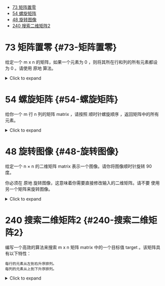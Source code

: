 -   [73 矩阵置零](#73-矩阵置零)
-   [54 螺旋矩阵](#54-螺旋矩阵)
-   [48 旋转图像](#48-旋转图像)
-   [240 搜索二维矩阵2](#240-搜索二维矩阵2)

# 73 矩阵置零 {#73-矩阵置零}

给定一个 m x n 的矩阵，如果一个元素为 0
，则将其所在行和列的所有元素都设为 0 。请使用 原地 算法。

<details><summary>Click to expand</summary>

``` cpp
class Solution {
public:
    void setZeroes(vector<vector<int>>& matrix) {
        int n = matrix.size();
        int m = matrix[0].size();
        queue<pair<int, int>> que;
        for (int i = 0; i < n; i++) {
            for (int j = 0; j < m; j++) {
                if(!matrix[i][j])
                que.emplace(pair{i, j});
            }
        }
        while (que.size()) {
            auto [i, j] = que.front();
            que.pop();
            for (int k = 0; k < n; k++) {
                matrix[k][j] = 0;
            }
            for (int k = 0; k < m; k++) {
                matrix[i][k] = 0;
            }
        }
    }
};
```

</details>

# 54 螺旋矩阵 {#54-螺旋矩阵}

给你一个 m 行 n 列的矩阵 matrix ，请按照 顺时针螺旋顺序
，返回矩阵中的所有元素。

<details><summary>Click to expand</summary>

``` cpp
class Solution {
    constexpr static array<int,4> dy={1,0,-1,0},dx={0,1,0,-1};
    vector<int> ans;
    int n,m,pos=0;
public:
    vector<int> spiralOrder(vector<vector<int>>& matrix) {
        n=matrix.size();
        m=matrix[0].size();
        auto dfs=[&](auto&& dfs,int x,int y){
            if(x<0||y<0||x>=n||y>=m||matrix[x][y]==INT_MAX) return;
            ans.emplace_back(matrix[x][y]);
            matrix[x][y]=INT_MAX;
            int nx=x+dx[pos];
            int ny=y+dy[pos];
            if(nx<0||ny<0||nx>=n||ny>=m||matrix[nx][ny]==INT_MAX) {
                pos=(pos+1)%4;
                nx=x+dx[pos];
                ny=y+dy[pos];
            }
            dfs(dfs,nx,ny);
        };
        dfs(dfs,0,0);
        return ans;
    }
};
```

</details>

# 48 旋转图像 {#48-旋转图像}

给定一个 n × n 的二维矩阵 matrix 表示一个图像。请你将图像顺时针旋转 90
度。

你必须在 原地 旋转图像，这意味着你需要直接修改输入的二维矩阵。请不要
使用另一个矩阵来旋转图像。

<details><summary>Click to expand</summary>

``` cpp
class Solution {
public:
    void rotate(vector<vector<int>>& matrix) {
        int n=matrix.size();
        auto matrix_new=matrix;
        for(int i=0;i<n;i++){
            for(int j=0;j<n;j++){
                matrix_new[j][n-i-1]=matrix[i][j];
            }
        }
        matrix=move(matrix_new);
    }
};
```

</details>

# 240 搜索二维矩阵2 {#240-搜索二维矩阵2}

编写一个高效的算法来搜索 m x n 矩阵 matrix 中的一个目标值 target
。该矩阵具有以下特性：

    每行的元素从左到右升序排列。
    每列的元素从上到下升序排列。

<details><summary>Click to expand</summary>

``` cpp
class Solution {
public:
    bool searchMatrix(vector<vector<int>>& matrix, int target) {
        int n=matrix.size();
        int m=matrix[0].size();
        int x=0,y=m-1;
        while(x<n&&y>=0){
            if(matrix[x][y]==target) return true;
            if(matrix[x][y]>target) --y;
            else ++x;
        }
        return false;
    }
};
```

</details>
